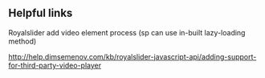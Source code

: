 ## Helpful links

Royalslider add video element process (sp can use in-built lazy-loading method)

http://help.dimsemenov.com/kb/royalslider-javascript-api/adding-support-for-third-party-video-player
